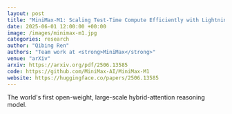 ```yaml
---
layout: post
title: "MiniMax-M1: Scaling Test-Time Compute Efficiently with Lightning Attention"
date: 2025-06-01 12:00:00 +00:00
image: /images/minimax-m1.jpg
categories: research
author: "Qibing Ren"
authors: "Team work at <strong>MiniMax</strong>"
venue: "arXiv"
arxiv: https://arxiv.org/pdf/2506.13585
code: https://github.com/MiniMax-AI/MiniMax-M1
website: https://huggingface.co/papers/2506.13585
---
```

The world's first open-weight, large-scale hybrid-attention reasoning model.